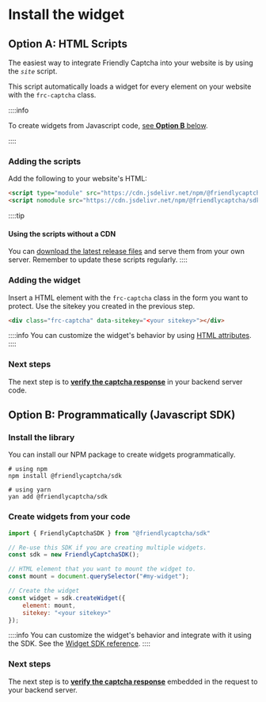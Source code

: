 # Install the widget

## Option A: HTML Scripts

The easiest way to integrate Friendly Captcha into your website is by using the *`site`* script.

This script automatically loads a widget for every element on your website with the `frc-captcha` class.

::::info

To create widgets from Javascript code, [see **Option B** below](#option-b-programmatically-javascript-sdk).

::::

### Adding the scripts

Add the following to your website's HTML:
```html
<script type="module" src="https://cdn.jsdelivr.net/npm/@friendlycaptcha/sdk@0.1.23/site.min.js" async defer></script>
<script nomodule src="https://cdn.jsdelivr.net/npm/@friendlycaptcha/sdk@0.1.23/site.compat.min.js" async defer></script>
```

::::tip
#### Using the scripts without a CDN

You can [download the latest release files](https://cdn.jsdelivr.net/npm/@friendlycaptcha/sdk@0.1.23/) and serve them from your own server.
Remember to update these scripts regularly.
::::


### Adding the widget

Insert a HTML element with the `frc-captcha` class in the form you want to protect. Use the sitekey you created in the previous step.

```html
<div class="frc-captcha" data-sitekey="<your sitekey>"></div>
```
::::info
You can customize the widget's behavior by using [HTML attributes](../sdk/configuration.md).
::::
### Next steps

The next step is to [**verify the captcha response**](./verify.md) in your backend server code.


## Option B: Programmatically (Javascript SDK)

### Install the library

You can install our NPM package to create widgets programmatically.

```shell
# using npm
npm install @friendlycaptcha/sdk

# using yarn
yan add @friendlycaptcha/sdk
```


### Create widgets from your code


```javascript
import { FriendlyCaptchaSDK } from "@friendlycaptcha/sdk"

// Re-use this SDK if you are creating multiple widgets.
const sdk = new FriendlyCaptchaSDK();
```

```javascript
// HTML element that you want to mount the widget to.
const mount = document.querySelector("#my-widget");

// Create the widget
const widget = sdk.createWidget({
    element: mount,
    sitekey: "<your sitekey>"
});
```

::::info
You can customize the widget's behavior and integrate with it using the SDK. See the [Widget SDK reference](../sdk).
::::

### Next steps

The next step is to [**verify the captcha response**](./verify.md) embedded in the request to your backend server.
